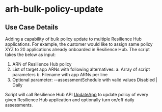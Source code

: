 # arh-bulk-policy-update



## Use Case Details

Adding a capability of bulk policy update to multiple Resilience Hub applications. For example, the customer would like to assign same policy XYZ to 20 applications already onboarded in Resilience Hub.
The script takes the below as input:
1. ARN of Resilience Hub policy
2. List of target app ARNs with following alternatives:
    a. Array of script parameters
    b. Filename with app ARNs per line
3. Optional parameter: --assessmentSchedule with valid values Disabled | Daily

Script will call Resilience Hub API [UpdateApp](https://docs.aws.amazon.com/resilience-hub/latest/APIReference/API_UpdateApp.html) to update policy of every given Resilience Hub application and optionally turn on/off daily assessments.